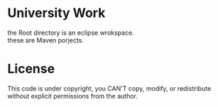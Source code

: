 # University Work

the Root directory is an eclipse wrokspace.  
these are Maven porjects.

# License
This code is under copyright, you CAN'T copy, modify, or redistribute without explicit permissions from the author.
